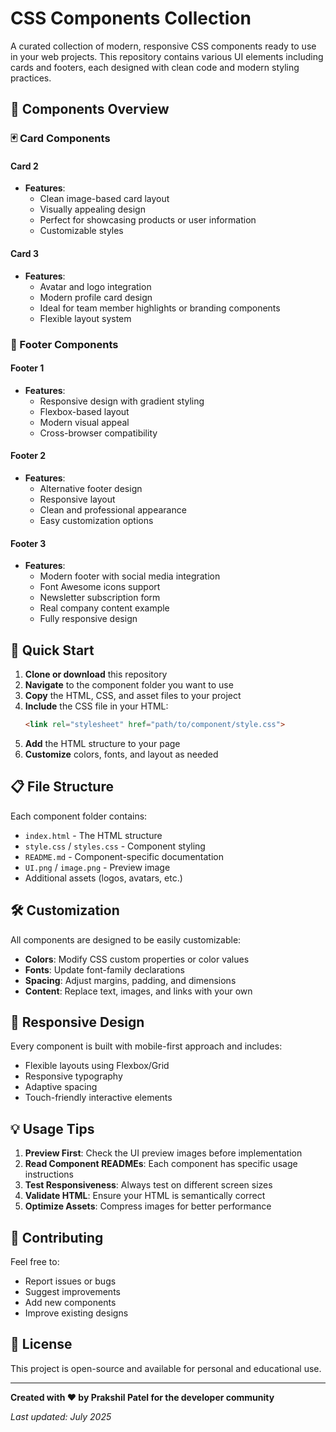 # CSS Components Collection

A curated collection of modern, responsive CSS components ready to use in your web projects. This repository contains various UI elements including cards and footers, each designed with clean code and modern styling practices.

## 📁 Components Overview

### 🃏 Card Components

#### Card 2
- **Features**: 
  - Clean image-based card layout
  - Visually appealing design
  - Perfect for showcasing products or user information
  - Customizable styles


#### Card 3

- **Features**:
  - Avatar and logo integration
  - Modern profile card design
  - Ideal for team member highlights or branding components
  - Flexible layout system

### 🦶 Footer Components

#### Footer 1

- **Features**:
  - Responsive design with gradient styling
  - Flexbox-based layout
  - Modern visual appeal
  - Cross-browser compatibility


#### Footer 2

- **Features**:
  - Alternative footer design
  - Responsive layout
  - Clean and professional appearance
  - Easy customization options


#### Footer 3

- **Features**:
  - Modern footer with social media integration
  - Font Awesome icons support
  - Newsletter subscription form
  - Real company content example
  - Fully responsive design

## 🚀 Quick Start

1. **Clone or download** this repository
2. **Navigate** to the component folder you want to use
3. **Copy** the HTML, CSS, and asset files to your project
4. **Include** the CSS file in your HTML:
   ```html
   <link rel="stylesheet" href="path/to/component/style.css">
   ```
5. **Add** the HTML structure to your page
6. **Customize** colors, fonts, and layout as needed

## 📋 File Structure

Each component folder contains:
- `index.html` - The HTML structure
- `style.css` / `styles.css` - Component styling
- `README.md` - Component-specific documentation
- `UI.png` / `image.png` - Preview image
- Additional assets (logos, avatars, etc.)

## 🛠️ Customization

All components are designed to be easily customizable:

- **Colors**: Modify CSS custom properties or color values
- **Fonts**: Update font-family declarations
- **Spacing**: Adjust margins, padding, and dimensions
- **Content**: Replace text, images, and links with your own


## 📱 Responsive Design

Every component is built with mobile-first approach and includes:
- Flexible layouts using Flexbox/Grid
- Responsive typography
- Adaptive spacing
- Touch-friendly interactive elements

## 💡 Usage Tips

1. **Preview First**: Check the UI preview images before implementation
2. **Read Component READMEs**: Each component has specific usage instructions
3. **Test Responsiveness**: Always test on different screen sizes
4. **Validate HTML**: Ensure your HTML is semantically correct
5. **Optimize Assets**: Compress images for better performance

## 🤝 Contributing

Feel free to:
- Report issues or bugs
- Suggest improvements
- Add new components
- Improve existing designs

## 📄 License

This project is open-source and available for personal and educational use.

---

**Created with ❤️ by Prakshil Patel for the developer community**

*Last updated: July 2025*
